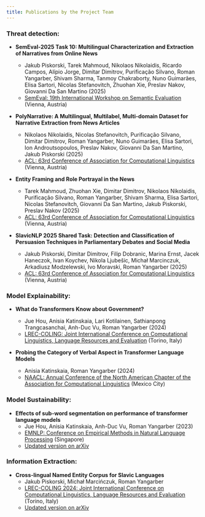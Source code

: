 ```yaml
---
title: Publications by the Project Team
---
```


### Threat detection:

- __SemEval-2025 Task 10: Multilingual Characterization and Extraction of Narratives from Online News__
  - Jakub Piskorski, Tarek Mahmoud, Nikolaos Nikolaidis, Ricardo Campos, Alípio Jorge, Dimitar Dimitrov, Purificação Silvano, Roman Yangarber, Shivam Sharma, Tanmoy Chakraborty, Nuno Guimarães, Elisa Sartori, Nicolas Stefanovitch, Zhuohan Xie, Preslav Nakov, Giovanni Da San Martino (2025)
  - [SemEval: 19th International Workshop on Semantic Evaluation](https://2025.aclweb.org/) (Vienna, Austria)


- __PolyNarrative: A Multilingual, Multilabel, Multi-domain Dataset for Narrative Extraction from News Articles__
  - Nikolaos Nikolaidis, Nicolas Stefanovitch, Purificação Silvano, Dimitar Dimitrov, Roman Yangarber, Nuno Guimarães, Elisa Sartori, Ion Androutsopoulos, Preslav Nakov, Giovanni Da San Martino, Jakub Piskorski (2025)
  - [ACL: 63rd Conference of Association for Computational Linguistics](https://2025.aclweb.org/) (Vienna, Austria)


- __Entity Framing and Role Portrayal in the News__
  - Tarek Mahmoud, Zhuohan Xie, Dimitar Dimitrov, Nikolaos Nikolaidis, Purificação Silvano, Roman Yangarber, Shivam Sharma, Elisa Sartori, Nicolas Stefanovitch, Giovanni Da San Martino, Jakub Piskorski, Preslav Nakov (2025)
  - [ACL: 63rd Conference of Association for Computational Linguistics](https://2025.aclweb.org/) (Vienna, Austria)


- __SlavicNLP 2025 Shared Task: Detection and Classification of Persuasion Techniques in Parliamentary Debates and Social Media__
  - Jakub Piskorski, Dimitar Dimitrov, Filip Dobranic, Marina Ernst, Jacek Haneczok, Ivan Koychev, Nikola Ljubešic, Michał Marcinczuk, Arkadiusz Modzelewski, Ivo Moravski, Roman Yangarber (2025)
  - [ACL: 63rd Conference of Association for Computational Linguistics](https://2025.aclweb.org/) (Vienna, Austria)



### Model Explainability:

- __What do Transformers Know about Government?__
  - Jue Hou, Anisia Katinskaia, Lari Kotilainen, Sathianpong Trangcasanchai, Anh-Duc Vu, Roman Yangarber (2024)
  - [LREC-COLING: Joint International Conference on Computational Linguistics, Language Resources and Evaluation](https://lrec-coling-2024.org/) (Torino, Italy)


- __Probing the Category of Verbal Aspect in Transformer Language Models__
  - Anisia Katinskaia, Roman Yangarber (2024)
  - [NAACL: Annual Conference of the North American Chapter of the Association for Computational Linguistics](https://2024.naacl.org/) (Mexico City)


### Model Sustainability:

- __Effects of sub-word segmentation on performance of transformer language models__
  - Jue Hou, Anisia Katinskaia, Anh-Duc Vu, Roman Yangarber (2023)
  - [EMNLP: Conference on Empirical Methods in Natural Language Processing](https://aclanthology.org/2023.emnlp-main.459/) (Singapore)
  - [Updated version on arXiv](https://arxiv.org/abs/2305.05480)


### Information Extraction:

- __Cross-lingual Named Entity Corpus for Slavic Languages__
  - Jakub Piskorski, Michał Marcińczuk, Roman Yangarber
  - [LREC-COLING 2024: Joint International Conference on Computational Linguistics, Language Resources and Evaluation](https://lrec-coling-2024.org/) (Torino, Italy)
  - [Updated version on arXiv](https://arxiv.org/abs/2404.00482)
